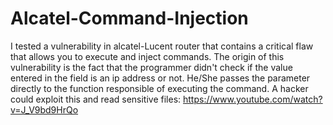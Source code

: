 # Alcatel-Command-Injection
I tested a vulnerability in alcatel-Lucent router that contains a critical flaw that allows you to execute and inject commands.
The origin of this vulnerability is the fact that the programmer didn't check if the value entered in the field is an ip address or not. He/She passes the parameter directly to the function responsible of executing the command. A hacker could exploit this and read sensitive files: https://www.youtube.com/watch?v=J_V9bd9HrQo
